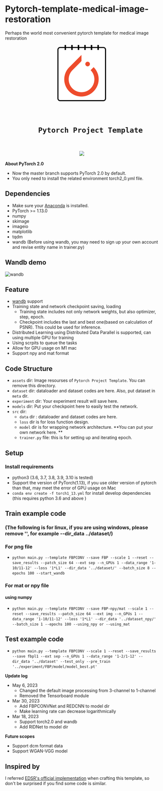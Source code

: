 # Pytorch-template-medical-image-restoration
Perhaps the world most convenient pytorch template for medical image restoration
<div align="center">
    <img src="assets/icon.png"/>
    <h1><code>
    Pytorch Project Template
    </h1></code>
    <p>
        <img src="https://img.shields.io/github/license/stefenmax/pytorch-template-medical-image-restoration"/>
    </p>
</div>

**About PyTorch 2.0**
  * Now the master branch supports PyTorch 2.0 by default.
  * You only need to install the related environment torch2_0.yml file.

## Dependencies
* Make sure your [Anaconda](https://www.anaconda.com/products/distribution) is installed.
* PyTorch >= 1.13.0
* numpy
* skimage
* imageio
* matplotlib
* tqdm
* wandb (Before using wandb, you may need to sign up your own account and revise entity name in trainer.py)

## Wandb demo
![wandb](https://github.com/stefenmax/pytorch-template-medical-image-restoration/blob/main/assets/wandb.gif)

## Feature

- [wandb](https://www.wandb.com/) support
- Training state and network checkpoint saving, loading
    - Training state includes not only network weights, but also optimizer, step, epoch.
    - Checkpoint includes the last and best one(based on calculation of PSNR). This could be used for inference. 
- Distributed Learning using Distributed Data Parallel is supported, can using multiple GPU for training
- Using scrpits to queue the tasks
- Allow for GPU usage on M1 mac
- Support npy and mat format

## Code Structure

- `assets` dir: Image resourses of `Pytorch Project Template`. You can remove this directory.
- `dataset` dir: dataloader and dataset codes are here. Also, put dataset in `meta` dir.
- `experiment` dir: Your experiment result will save here.
- `models` dir: Put your checkpoint here to easily test the network.
- `src` dir:
    - `data` dir : dataloader and dataset codes are here. 
    - `loss` dir is for loss function design.
    - `model` dir is for wrapping network architecture. **You can put your own network here. **
    - `trainer.py` file: this is for setting up and iterating epoch.

## Setup

### Install requirements

- python3 (3.6, 3.7, 3.8, 3.9, 3.10 is tested)
- Support the version of PyTorch(1.13), if you use older version of pytorch than that, may meet the error of GPU usage on Mac
- `conda env create -f torch1_13.yml` for install develop dependencies (this requires python 3.6 and above )



## Train example code
### (The following is for linux, if you are using windows, please remove '', for example --dir_data ../dataset/)
### For png file
- `python main.py --template FBPCONV --save FBP --scale 1 --reset --save_results --patch_size 64 --ext sep --n_GPUs 1 --data_range '1-10/11-12' --loss '1*L1' --dir_data '../dataset/' --batch_size 8 --epochs 100 --start_wandb`
### For mat or npy file
#### using numpy
- `python main.py --template FBPCONV --save FBP-npy/mat --scale 1 --reset --save_results --patch_size 64 --ext img --n_GPUs 1 --data_range '1-10/11-12' --loss '1*L1' --dir_data '../dataset_npy/' --batch_size 1 --epochs 100 --using_npy or --using_mat`

## Test example code
- `python main.py --template FBPCONV --scale 1 --reset --save_results --save fbpl1 --ext sep --n_GPUs 1 --data_range '1-2/1-12' --dir_data '../dataset' --test_only --pre_train '../experiment/FBP/model/model_best.pt'`

**Update log**
* May 6, 2023
  * Changed the default image processing from 3-channel to 1-channel
  * Removed the Tensorboard module
* Mar 30, 2023
  * Add FBPCONVNet and REDCNN to model dir
  * Make learning rate can decrease logarithmically
* Mar 18, 2023
  * Support torch2.0 and wandb
  * Add RIDNet to model dir


**Future scopes**
* Support dcm format data
* Support WGAN-VGG model
## Inspired by

I referred [EDSR's official implementation](https://github.com/sanghyun-son/EDSR-PyTorch) when crafting this template, so don't be surprised if you find some code is similar.
